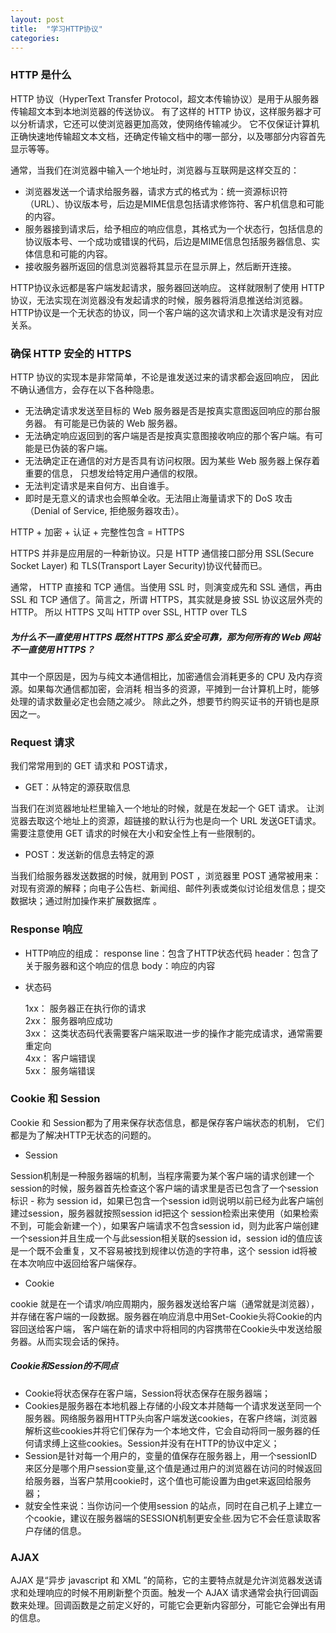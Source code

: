 ```yaml
---
layout: post
title:  "学习HTTP协议"
categories:
---
```


### HTTP 是什么

HTTP 协议（HyperText Transfer Protocol，超文本传输协议）是用于从服务器传输超文本到本地浏览器的传送协议。
有了这样的 HTTP 协议，这样服务器才可以分析请求，它还可以使浏览器更加高效，使网络传输减少。
它不仅保证计算机正确快速地传输超文本文档，还确定传输文档中的哪一部分，以及哪部分内容首先显示等等。


通常，当我们在浏览器中输入一个地址时，浏览器与互联网是这样交互的：

+ 浏览器发送一个请求给服务器，请求方式的格式为：统一资源标识符（URL）、协议版本号，后边是MIME信息包括请求修饰符、客户机信息和可能的内容。
+ 服务器接到请求后，给予相应的响应信息，其格式为一个状态行，包括信息的协议版本号、一个成功或错误的代码，后边是MIME信息包括服务器信息、实体信息和可能的内容。
+ 接收服务器所返回的信息浏览器将其显示在显示屏上，然后断开连接。

HTTP协议永远都是客户端发起请求，服务器回送响应。
这样就限制了使用 HTTP 协议，无法实现在浏览器没有发起请求的时候，服务器将消息推送给浏览器。
HTTP协议是一个无状态的协议，同一个客户端的这次请求和上次请求是没有对应关系。


### 确保 HTTP 安全的 HTTPS

HTTP 协议的实现本是非常简单，不论是谁发送过来的请求都会返回响应， 因此不确认通信方，会存在以下各种隐患。

+ 无法确定请求发送至目标的 Web 服务器是否是按真实意图返回响应的那台服务器。 有可能是已伪装的 Web 服务器。
+ 无法确定响应返回到的客户端是否是按真实意图接收响应的那个客户端。有可能是已伪装的客户端。
+ 无法确定正在通信的对方是否具有访问权限。因为某些 Web 服务器上保存着重要的信息， 只想发给特定用户通信的权限。
+ 无法判定请求是来自何方、出自谁手。
+ 即时是无意义的请求也会照单全收。无法阻止海量请求下的 DoS 攻击（Denial of Service, 拒绝服务器攻击）。

HTTP + 加密 + 认证 + 完整性包含 = HTTPS

HTTPS 并非是应用层的一种新协议。只是 HTTP 通信接口部分用 SSL(Secure Socket Layer) 和 TLS(Transport Layer Security)协议代替而已。

通常， HTTP 直接和 TCP 通信。当使用 SSL 时，则演变成先和 SSL 通信，再由 SSL 和 TCP 通信了。简言之，所谓 HTTPS，其实就是身披 SSL 协议这层外壳的 HTTP。
所以 HTTPS 又叫 HTTP over SSL, HTTP over TLS

##### 为什么不一直使用 HTTPS 既然 HTTPS 那么安全可靠，那为何所有的 Web 网站不一直使用 HTTPS？

其中一个原因是，因为与纯文本通信相比，加密通信会消耗更多的 CPU 及内存资源。如果每次通信都加密，会消耗 相当多的资源，平摊到一台计算机上时，能够处理的请求数量必定也会随之减少。
除此之外，想要节约购买证书的开销也是原因之一。

### Request 请求

我们常常用到的 GET 请求和 POST请求，

+ GET：从特定的源获取信息

当我们在浏览器地址栏里输入一个地址的时候，就是在发起一个 GET 请求。
让浏览器去取这个地址上的资源，超链接的默认行为也是向一个 URL 发送GET请求。
需要注意使用 GET 请求的时候在大小和安全性上有一些限制的。


+ POST：发送新的信息去特定的源

当我们给服务器发送数据的时候，就用到 POST ，浏览器里 POST 通常被用来：对现有资源的解释；向电子公告栏、新闻组、邮件列表或类似讨论组发信息；提交数据块；通过附加操作来扩展数据库 。

### Response 响应

+ HTTP响应的组成：
response line：包含了HTTP状态代码
header：包含了关于服务器和这个响应的信息
body：响应的内容

+ 状态码

   1xx：      服务器正在执行你的请求    
   2xx：      服务器响应成功    
   3xx：     这类状态码代表需要客户端采取进一步的操作才能完成请求，通常需要重定向    
   4xx：      客户端错误    
   5xx：      服务端错误   

### Cookie 和 Session

Cookie 和 Session都为了用来保存状态信息，都是保存客户端状态的机制，
它们都是为了解决HTTP无状态的问题的。

+ Session

Session机制是一种服务器端的机制，当程序需要为某个客户端的请求创建一个session的时候，服务器首先检查这个客户端的请求里是否已包含了一个session标识 - 称为 session id，如果已包含一个session id则说明以前已经为此客户端创建过session，服务器就按照session id把这个 session检索出来使用（如果检索不到，可能会新建一个），如果客户端请求不包含session id，则为此客户端创建一个session并且生成一个与此session相关联的session id，session id的值应该是一个既不会重复，又不容易被找到规律以仿造的字符串，这个 session id将被在本次响应中返回给客户端保存。

+ Cookie

cookie 就是在一个请求/响应周期内，服务器发送给客户端（通常就是浏览器），并存储在客户端的一段数据。服务器在响应消息中用Set-Cookie头将Cookie的内容回送给客户端，
客户端在新的请求中将相同的内容携带在Cookie头中发送给服务器。从而实现会话的保持。

##### Cookie和Session的不同点
+ Cookie将状态保存在客户端，Session将状态保存在服务器端；
+ Cookies是服务器在本地机器上存储的小段文本并随每一个请求发送至同一个服务器。网络服务器用HTTP头向客户端发送cookies，在客户终端，浏览器解析这些cookies并将它们保存为一个本地文件，它会自动将同一服务器的任何请求缚上这些cookies。Session并没有在HTTP的协议中定义；
+ Session是针对每一个用户的，变量的值保存在服务器上，用一个sessionID来区分是哪个用户session变量,这个值是通过用户的浏览器在访问的时候返回给服务器，当客户禁用cookie时，这个值也可能设置为由get来返回给服务器；
+ 就安全性来说：当你访问一个使用session 的站点，同时在自己机子上建立一个cookie，建议在服务器端的SESSION机制更安全些.因为它不会任意读取客户存储的信息。


### AJAX

AJAX 是“异步 javascript 和 XML ”的简称，它的主要特点就是允许浏览器发送请求和处理响应的时候不用刷新整个页面。触发一个 AJAX 请求通常会执行回调函数来处理。回调函数是之前定义好的，可能它会更新内容部分，可能它会弹出有用的信息。
